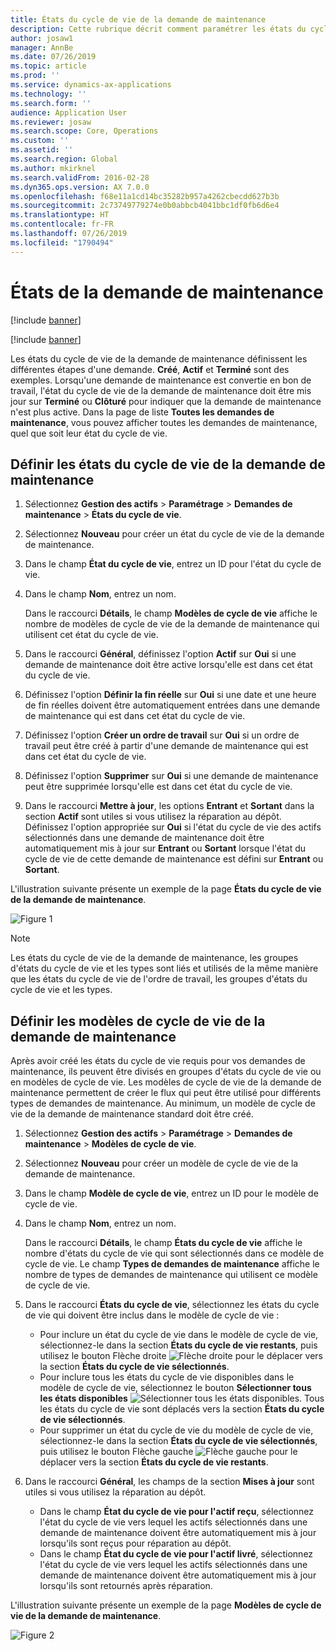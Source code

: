 ```yaml
---
title: États du cycle de vie de la demande de maintenance
description: Cette rubrique décrit comment paramétrer les états du cycle de vie de la demande de maintenance dans le module Gestion des actifs.
author: josaw1
manager: AnnBe
ms.date: 07/26/2019
ms.topic: article
ms.prod: ''
ms.service: dynamics-ax-applications
ms.technology: ''
ms.search.form: ''
audience: Application User
ms.reviewer: josaw
ms.search.scope: Core, Operations
ms.custom: ''
ms.assetid: ''
ms.search.region: Global
ms.author: mkirknel
ms.search.validFrom: 2016-02-28
ms.dyn365.ops.version: AX 7.0.0
ms.openlocfilehash: f68e11a1cd14bc35282b957a4262cbecdd627b3b
ms.sourcegitcommit: 2c73749779274e0b0abbcb4041bbc1df0fb6d6e4
ms.translationtype: HT
ms.contentlocale: fr-FR
ms.lasthandoff: 07/26/2019
ms.locfileid: "1790494"
---
```

# <a name="maintenance-request-states"></a>États de la demande de maintenance

[!include [banner](../../includes/banner.md)]

[!include [banner](../../includes/preview-banner.md)]


Les états du cycle de vie de la demande de maintenance définissent les différentes étapes d'une demande. **Créé**, **Actif** et **Terminé** sont des exemples. Lorsqu'une demande de maintenance est convertie en bon de travail, l'état du cycle de vie de la demande de maintenance doit être mis jour sur **Terminé** ou **Clôturé** pour indiquer que la demande de maintenance n'est plus active. Dans la page de liste **Toutes les demandes de maintenance**, vous pouvez afficher toutes les demandes de maintenance, quel que soit leur état du cycle de vie.

## <a name="set-up-maintenance-request-lifecycle-states"></a>Définir les états du cycle de vie de la demande de maintenance

1. Sélectionnez **Gestion des actifs** \> **Paramétrage** \> **Demandes de maintenance** \> **États du cycle de vie**.
2. Sélectionnez **Nouveau** pour créer un état du cycle de vie de la demande de maintenance.
3. Dans le champ **État du cycle de vie**, entrez un ID pour l'état du cycle de vie.
4. Dans le champ **Nom**, entrez un nom.

    Dans le raccourci **Détails**, le champ **Modèles de cycle de vie** affiche le nombre de modèles de cycle de vie de la demande de maintenance qui utilisent cet état du cycle de vie.

5. Dans le raccourci **Général**, définissez l'option **Actif** sur **Oui** si une demande de maintenance doit être active lorsqu'elle est dans cet état du cycle de vie.
6. Définissez l'option **Définir la fin réelle** sur **Oui** si une date et une heure de fin réelles doivent être automatiquement entrées dans une demande de maintenance qui est dans cet état du cycle de vie.
7. Définissez l'option **Créer un ordre de travail** sur **Oui** si un ordre de travail peut être créé à partir d'une demande de maintenance qui est dans cet état du cycle de vie.
8. Définissez l'option **Supprimer** sur **Oui** si une demande de maintenance peut être supprimée lorsqu'elle est dans cet état du cycle de vie.
9. Dans le raccourci **Mettre à jour**, les options **Entrant** et **Sortant** dans la section **Actif** sont utiles si vous utilisez la réparation au dépôt. Définissez l'option appropriée sur **Oui** si l'état du cycle de vie des actifs sélectionnés dans une demande de maintenance doit être automatiquement mis à jour sur **Entrant** ou **Sortant** lorsque l'état du cycle de vie de cette demande de maintenance est défini sur **Entrant** ou **Sortant**.

L'illustration suivante présente un exemple de la page **États du cycle de vie de la demande de maintenance**.

![Figure 1](media/02-setup-for-requests.png)

> [!NOTE]
> Les états du cycle de vie de la demande de maintenance, les groupes d'états du cycle de vie et les types sont liés et utilisés de la même manière que les états du cycle de vie de l'ordre de travail, les groupes d'états du cycle de vie et les types. 

## <a name="set-up-maintenance-request-lifecycle-models"></a>Définir les modèles de cycle de vie de la demande de maintenance

Après avoir créé les états du cycle de vie requis pour vos demandes de maintenance, ils peuvent être divisés en groupes d'états du cycle de vie ou en modèles de cycle de vie. Les modèles de cycle de vie de la demande de maintenance permettent de créer le flux qui peut être utilisé pour différents types de demandes de maintenance. Au minimum, un modèle de cycle de vie de la demande de maintenance standard doit être créé.

1. Sélectionnez **Gestion des actifs** \> **Paramétrage** \> **Demandes de maintenance** \> **Modèles de cycle de vie**.
2. Sélectionnez **Nouveau** pour créer un modèle de cycle de vie de la demande de maintenance.
3. Dans le champ **Modèle de cycle de vie**, entrez un ID pour le modèle de cycle de vie.
4. Dans le champ **Nom**, entrez un nom.

    Dans le raccourci **Détails**, le champ **États du cycle de vie** affiche le nombre d'états du cycle de vie qui sont sélectionnés dans ce modèle de cycle de vie. Le champ **Types de demandes de maintenance** affiche le nombre de types de demandes de maintenance qui utilisent ce modèle de cycle de vie.

5. Dans le raccourci **États du cycle de vie**, sélectionnez les états du cycle de vie qui doivent être inclus dans le modèle de cycle de vie :

    - Pour inclure un état du cycle de vie dans le modèle de cycle de vie, sélectionnez-le dans la section **États du cycle de vie restants**, puis utilisez le bouton Flèche droite ![Flèche droite](media/03-setup-for-requests.png) pour le déplacer vers la section **États du cycle de vie sélectionnés**.
    - Pour inclure tous les états du cycle de vie disponibles dans le modèle de cycle de vie, sélectionnez le bouton **Sélectionner tous les états disponibles** ![Sélectionner tous les états disponibles](media/04-setup-for-requests.png). Tous les états du cycle de vie sont déplacés vers la section **États du cycle de vie sélectionnés**.
    - Pour supprimer un état du cycle de vie du modèle de cycle de vie, sélectionnez-le dans la section **États du cycle de vie sélectionnés**, puis utilisez le bouton Flèche gauche ![Flèche gauche](media/05-setup-for-requests.png) pour le déplacer vers la section **États du cycle de vie restants**.

6. Dans le raccourci **Général**, les champs de la section **Mises à jour** sont utiles si vous utilisez la réparation au dépôt.

    - Dans le champ **État du cycle de vie pour l'actif reçu**, sélectionnez l'état du cycle de vie vers lequel les actifs sélectionnés dans une demande de maintenance doivent être automatiquement mis à jour lorsqu'ils sont reçus pour réparation au dépôt.
    - Dans le champ **État du cycle de vie pour l'actif livré**, sélectionnez l'état du cycle de vie vers lequel les actifs sélectionnés dans une demande de maintenance doivent être automatiquement mis à jour lorsqu'ils sont retournés après réparation.

L'illustration suivante présente un exemple de la page **Modèles de cycle de vie de la demande de maintenance**.

![Figure 2](media/06-setup-for-requests.png)
